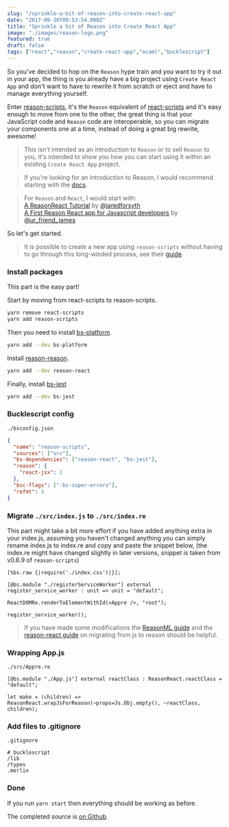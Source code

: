 ```yaml
---
slug: "/sprinkle-a-bit-of-reason-into-create-react-app"
date: "2017-09-30T09:53:54.000Z"
title: "Sprinkle a bit of Reason into Create React App"
image: "./images/reason-logo.png"
featured: true
draft: false
tags: ["react","reason","create-react-app","ocaml","bucklescript"]
---
```


So you've decided to hop on the `Reason` hype train and you want to try it out
in your app, the thing is you already have a big project using `Create React
App` and don't want to have to rewrite it from scratch or eject and have to
manage everything yourself.

Enter [reason-scripts](https://github.com/reasonml-community/reason-scripts),
it's the `Reason` equivalent of
[react-scripts](https://github.com/facebookincubator/create-react-app/tree/master/packages/react-scripts)
and it's easy enough to move from one to the other, the great thing is that your
JavaScript code and `Reason` code are interoperable, so you can migrate your
components one at a time, instead of doing a great big rewrite, awesome!

> This isn't intended as an introduction to `Reason` or to sell `Reason` to you,
> it's intended to show you how you can start using it within an existing
> `Create React App` project.

> If you're looking for an introduction to Reason, I would recommend starting
> with the [docs](https://reasonml.github.io/guide/what-and-why).

> For `Reason` and `React`, I would start with:\
> [A ReasonReact Tutorial](https://jaredforsyth.com/2017/07/05/a-reason-react-tutorial/)
> by [@jaredforsyth](https://twitter.com/jaredforsyth)\
> [A First Reason React app for Javascript developers](https://jamesfriend.com.au/a-first-reason-react-app-for-js-developers)
> by [@ur_friend_james](https://twitter.com/ur_friend_james)

So let's get started.

> It is possible to create a new app using `reason-scripts` without having to go
> through this long-winded process, see their
> [guide](https://github.com/reasonml-community/reason-scripts#getting-started).

### Install packages

This part is the easy part!

Start by moving from react-scripts to reason-scripts.

```bash
yarn remove react-scripts
yarn add reason-scripts
```

Then you need to install
[bs-platform](https://github.com/bucklescript/bucklescript).

```bash
yarn add --dev bs-platform
```

Install [reason-reason](https://github.com/reasonml/reason-react).

```bash
yarn add --dev reason-react
```

Finally, install [bs-jest](https://github.com/reasonml-community/bs-jest)

```bash
yarn add --dev bs-jest
```

### Bucklescript config

`./bsconfig.json`

```json
{
  "name": "reason-scripts",
  "sources": ["src"],
  "bs-dependencies": ["reason-react", "bs-jest"],
  "reason": {
    "react-jsx": 2
  },
  "bsc-flags": ["-bs-super-errors"],
  "refmt": 3
}
```

### Migrate `./src/index.js` to `./src/index.re`

This part might take a bit more effort if you have added anything extra in your
index.js, assuming you haven't changed anything you can simply rename index.js
to index.re and copy and paste the snippet below, (the index.re might have
changed slightly in later versions, snippet is taken from v0.6.9 of
`reason-scripts`)

```reason
[%bs.raw {|require('./index.css')|}];

[@bs.module "./registerServiceWorker"] external register_service_worker : unit => unit = "default";

ReactDOMRe.renderToElementWithId(<Appre />, "root");

register_service_worker();
```

> If you have made some modifications the
> [ReasonML guide](https://reasonml.github.io/guide/javascript/converting) and
> the
> [reason-react guide](https://reasonml.github.io/reason-react/#reason-react-convert-over-reactjs-idioms)
> on migrating from js to reason should be helpful.

### Wrapping App.js

`./src/Appre.re`

```reason
[@bs.module "./App.js"] external reactClass : ReasonReact.reactClass = "default";

let make = (children) => ReasonReact.wrapJsForReason(~props=Js.Obj.empty(), ~reactClass, children);
```

### Add files to .gitignore

`.gitignore`

```
# bucklescript
/lib
/types
.merlin
```

### Done

If you run `yarn start` then everything should be working as before.

The completed source is
[on Github](https://github.com/InsidersByte/create-react-app-with-reason).
